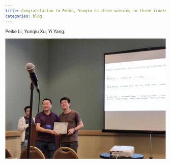 ```yaml
---
title: Congratulation to Peike, Yunqiu on their winning in three tracks in LIP.
categories: blog
---
```


Peike Li, Yunqiu Xu, Yi Yang.


![alt text](/images/post/peike_and_yunchao.jpeg "Logo Title Text 1")
